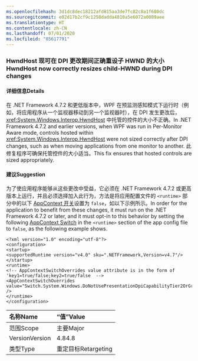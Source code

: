 ```yaml
---
ms.openlocfilehash: 3d1dc8dec18212afd815aa3de7fc82c8a1f680dc
ms.sourcegitcommit: e02d17b2cf9c1258dadda4810a5e6072a0089aee
ms.translationtype: HT
ms.contentlocale: zh-CN
ms.lasthandoff: 07/01/2020
ms.locfileid: "85617791"
---
```

### <a name="hwndhost-now-correctly-resizes-child-hwnd-during-dpi-changes"></a><span data-ttu-id="08fa8-101">HwndHost 现可在 DPI 更改期间正确重设子 HWND 的大小</span><span class="sxs-lookup"><span data-stu-id="08fa8-101">HwndHost now correctly resizes child-HWND during DPI changes</span></span>

#### <a name="details"></a><span data-ttu-id="08fa8-102">详细信息</span><span class="sxs-lookup"><span data-stu-id="08fa8-102">Details</span></span>

<span data-ttu-id="08fa8-103">在 .NET Framework 4.7.2 和更低版本中，WPF 在预监测感知模式下运行时（例如，将应用程序从一个监视器移动到另一个监视器时），在 DPI 发生更改后，<xref:System.Windows.Interop.HwndHost> 中托管的控件的大小不正确。</span><span class="sxs-lookup"><span data-stu-id="08fa8-103">In .NET Framework 4.7.2 and earlier versions, when WPF was run in Per-Monitor Aware mode, controls hosted within <xref:System.Windows.Interop.HwndHost> were not sized correctly after DPI changes, such as when moving applications from one monitor to another.</span></span> <span data-ttu-id="08fa8-104">此修复程序可确保托管控件的大小适当。</span><span class="sxs-lookup"><span data-stu-id="08fa8-104">This fix ensures that hosted controls are sized appropriately.</span></span>

#### <a name="suggestion"></a><span data-ttu-id="08fa8-105">建议</span><span class="sxs-lookup"><span data-stu-id="08fa8-105">Suggestion</span></span>

<span data-ttu-id="08fa8-106">为了使应用程序能够从这些更改中受益，它必须在 .NET Framework 4.7.2 或更高版本上运行，并且必须选择加入此行为，方法是将应用配置文件的 `<runtime>` 部分中的以下 [AppContext 开关](https://docs.microsoft.com/dotnet/framework/configure-apps/file-schema/runtime/appcontextswitchoverrides-element)设置为 `false`，如以下示例所示。</span><span class="sxs-lookup"><span data-stu-id="08fa8-106">In order for the application to benefit from these changes, it must run on the .NET Framework 4.7.2 or later, and it must opt-in to this behavior by setting the following [AppContext Switch](https://docs.microsoft.com/dotnet/framework/configure-apps/file-schema/runtime/appcontextswitchoverrides-element) in the `<runtime>` section of the app config file to `false`, as the following example shows.</span></span>

<pre><code class="lang-xml">&lt;?xml version=&quot;1.0&quot; encoding=&quot;utf-8&quot;?&gt;&#13;&#10;&lt;configuration&gt;&#13;&#10;&lt;startup&gt;&#13;&#10;&lt;supportedRuntime version=&quot;v4.0&quot; sku=&quot;.NETFramework,Version=v4.7&quot;/&gt;&#13;&#10;&lt;/startup&gt;&#13;&#10;&lt;runtime&gt;&#13;&#10;&lt;!-- AppContextSwitchOverrides value attribute is in the form of &#39;key1=true/false;key2=true/false  --&gt;&#13;&#10;&lt;AppContextSwitchOverrides value=&quot;Switch.System.Windows.DoNotUsePresentationDpiCapabilityTier2OrGreater=false&quot; /&gt;&#13;&#10;&lt;/runtime&gt;&#13;&#10;&lt;/configuration&gt;&#13;&#10;</code></pre>

| <span data-ttu-id="08fa8-107">名称</span><span class="sxs-lookup"><span data-stu-id="08fa8-107">Name</span></span>    | <span data-ttu-id="08fa8-108">“值”</span><span class="sxs-lookup"><span data-stu-id="08fa8-108">Value</span></span>       |
|:--------|:------------|
| <span data-ttu-id="08fa8-109">范围</span><span class="sxs-lookup"><span data-stu-id="08fa8-109">Scope</span></span>   | <span data-ttu-id="08fa8-110">主要</span><span class="sxs-lookup"><span data-stu-id="08fa8-110">Major</span></span>       |
| <span data-ttu-id="08fa8-111">Version</span><span class="sxs-lookup"><span data-stu-id="08fa8-111">Version</span></span> | <span data-ttu-id="08fa8-112">4.8</span><span class="sxs-lookup"><span data-stu-id="08fa8-112">4.8</span></span>         |
| <span data-ttu-id="08fa8-113">类型</span><span class="sxs-lookup"><span data-stu-id="08fa8-113">Type</span></span>    | <span data-ttu-id="08fa8-114">重定目标</span><span class="sxs-lookup"><span data-stu-id="08fa8-114">Retargeting</span></span> |
